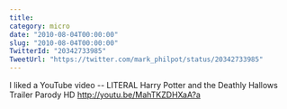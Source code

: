 ```yaml
---
title: 
category: micro
date: "2010-08-04T00:00:00"
slug: "2010-08-04T00:00:00"
TwitterId: "20342733985"
TweetUrl: "https://twitter.com/mark_philpot/status/20342733985"
---
```


I liked a YouTube video -- LITERAL Harry Potter and the Deathly Hallows Trailer
Parody HD http://youtu.be/MahTKZDHXaA?a
